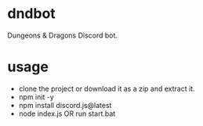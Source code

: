 # dndbot
Dungeons &amp; Dragons Discord bot.

# usage
- clone the project or download it as a zip and extract it.
- npm init -y
- npm install discord.js@latest
- node index.js OR run start.bat

